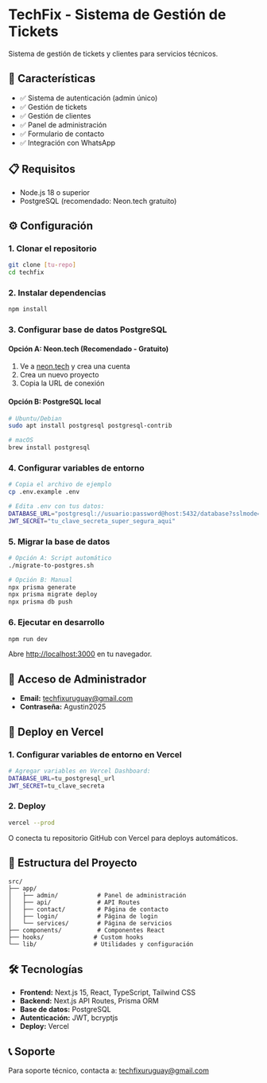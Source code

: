 # TechFix - Sistema de Gestión de Tickets

Sistema de gestión de tickets y clientes para servicios técnicos.

## 🚀 Características

- ✅ Sistema de autenticación (admin único)
- ✅ Gestión de tickets
- ✅ Gestión de clientes
- ✅ Panel de administración
- ✅ Formulario de contacto
- ✅ Integración con WhatsApp

## 📋 Requisitos

- Node.js 18 o superior
- PostgreSQL (recomendado: Neon.tech gratuito)

## ⚙️ Configuración

### 1. Clonar el repositorio
```bash
git clone [tu-repo]
cd techfix
```

### 2. Instalar dependencias
```bash
npm install
```

### 3. Configurar base de datos PostgreSQL

#### Opción A: Neon.tech (Recomendado - Gratuito)
1. Ve a [neon.tech](https://neon.tech) y crea una cuenta
2. Crea un nuevo proyecto
3. Copia la URL de conexión

#### Opción B: PostgreSQL local
```bash
# Ubuntu/Debian
sudo apt install postgresql postgresql-contrib

# macOS
brew install postgresql
```

### 4. Configurar variables de entorno
```bash
# Copia el archivo de ejemplo
cp .env.example .env

# Edita .env con tus datos:
DATABASE_URL="postgresql://usuario:password@host:5432/database?sslmode=require"
JWT_SECRET="tu_clave_secreta_super_segura_aqui"
```

### 5. Migrar la base de datos
```bash
# Opción A: Script automático
./migrate-to-postgres.sh

# Opción B: Manual
npx prisma generate
npx prisma migrate deploy
npx prisma db push
```

### 6. Ejecutar en desarrollo
```bash
npm run dev
```

Abre [http://localhost:3000](http://localhost:3000) en tu navegador.

## 🔐 Acceso de Administrador

- **Email:** techfixuruguay@gmail.com
- **Contraseña:** Agustin2025

## 🚀 Deploy en Vercel

### 1. Configurar variables de entorno en Vercel
```bash
# Agregar variables en Vercel Dashboard:
DATABASE_URL=tu_postgresql_url
JWT_SECRET=tu_clave_secreta
```

### 2. Deploy
```bash
vercel --prod
```

O conecta tu repositorio GitHub con Vercel para deploys automáticos.

## 📁 Estructura del Proyecto

```
src/
├── app/
│   ├── admin/           # Panel de administración
│   ├── api/             # API Routes
│   ├── contact/         # Página de contacto
│   ├── login/           # Página de login
│   └── services/        # Página de servicios
├── components/          # Componentes React
├── hooks/              # Custom hooks
└── lib/                # Utilidades y configuración
```

## 🛠️ Tecnologías

- **Frontend:** Next.js 15, React, TypeScript, Tailwind CSS
- **Backend:** Next.js API Routes, Prisma ORM
- **Base de datos:** PostgreSQL
- **Autenticación:** JWT, bcryptjs
- **Deploy:** Vercel

## 📞 Soporte

Para soporte técnico, contacta a: techfixuruguay@gmail.com
